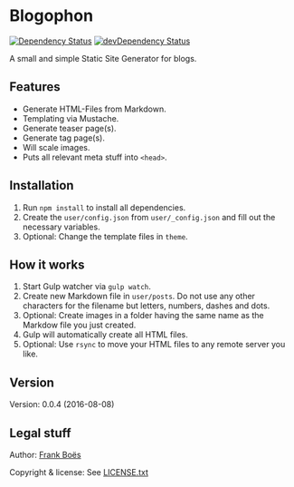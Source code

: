 Blogophon
=========

[![Dependency Status](https://david-dm.org/fboes/blogophon/status.svg)](https://david-dm.org/fboes/blogophon)
[![devDependency Status](https://david-dm.org/fboes/blogophon/status.svg)](https://david-dm.org/fboes/blogophon#info=devDependencies)

A small and simple Static Site Generator for blogs.

Features
--------

* Generate HTML-Files from Markdown.
* Templating via Mustache.
* Generate teaser page(s).
* Generate tag page(s).
* Will scale images.
* Puts all relevant meta stuff into `<head>`.

Installation
------------

1. Run `npm install` to install all dependencies.
1. Create the `user/config.json` from `user/_config.json` and fill out the necessary variables.
1. Optional: Change the template files in `theme`.

How it works
------------

1. Start Gulp watcher via `gulp watch`.
1. Create new Markdown file in `user/posts`. Do not use any other characters for the filename but letters, numbers, dashes and dots.
1. Optional: Create images in a folder having the same name as the Markdow file you just created.
1. Gulp will automatically create all HTML files.
1. Optional: Use `rsync` to move your HTML files to any remote server you like.

Version
-------

Version: 0.0.4 (2016-08-08)

Legal stuff
-----------

Author: [Frank Boës](http://3960.org)

Copyright & license: See [LICENSE.txt](LICENSE.txt)
